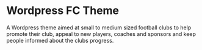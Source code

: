 # Wordpress FC Theme

A Wordpress theme aimed at small to medium sized football clubs to help promote their club, appeal to new players, coaches and sponsors and keep people informed about the clubs progress.
